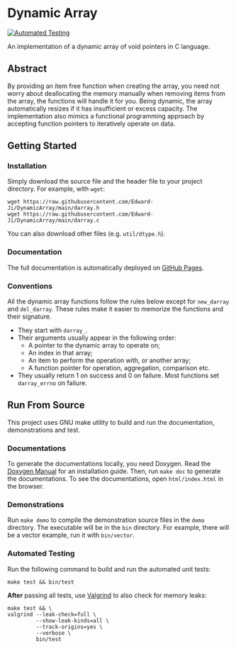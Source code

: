 # Dynamic Array

[![Automated Testing](https://github.com/Edward-Ji/DynamicArray/actions/workflows/test.yml/badge.svg)](https://github.com/Edward-Ji/DynamicArray/actions/workflows/test.yml)

An implementation of a dynamic array of void pointers in C language.

## Abstract

By providing an item free function when creating the array, you need not worry
about deallocating the memory manually when removing items from the array, the
functions will handle it for you. Being dynamic, the array automatically resizes
if it has insufficient or excess capacity. The implementation also mimics a
functional programming approach by accepting function pointers to iteratively
operate on data.

## Getting Started

### Installation

Simply download the source file and the header file to your project directory.
For example, with `wget`:

```
wget https://raw.githubusercontent.com/Edward-Ji/DynamicArray/main/darray.h
wget https://raw.githubusercontent.com/Edward-Ji/DynamicArray/main/darray.c
```

You can also download other files (e.g. `util/dtype.h`).

### Documentation

The full documentation is automatically deployed on [GitHub Pages].

### Conventions

All the dynamic array functions follow the rules below except for `new_darray`
and `del_darray`. These rules make it easier to memorize the functions and their
signature.

- They start with `darray_`.
- Their arguments usually appear in the following order:
    * A pointer to the dynamic array to operate on;
    * An index in that array;
    * An item to perform the operation with, or another array;
    * A function pointer for operation, aggregation, comparison etc.
- They usually return 1 on success and 0 on failure. Most functions set
  `darray_errno` on failure.

## Run From Source

This project uses GNU make utility to build and run the documentation,
demonstrations and test.

### Documentations

To generate the documentations locally, you need Doxygen. Read the
[Doxygen Manual] for an installation guide. Then, run `make doc` to generate
the documentations. To see the documentations, open `html/index.html` in the
browser.

### Demonstrations

Run `make demo` to compile the demonstration source files in the `demo`
directory. The executable will be in the `bin` directory. For example, there
will be a vector example, run it with `bin/vector`.

### Automated Testing

Run the following command to build and run the automated unit tests:

```
make test && bin/test
```

**After** passing all tests, use [Valgrind] to also check for memory leaks:

```
make test && \
valgrind --leak-check=full \
         --show-leak-kinds=all \
         --track-origins=yes \
         --verbose \
         bin/test
```

[Doxygen Manual]: https://www.doxygen.nl/manual/install.html
[GitHub Pages]: https://edward-ji.github.io/DynamicArray
[Valgrind]: https://valgrind.org
